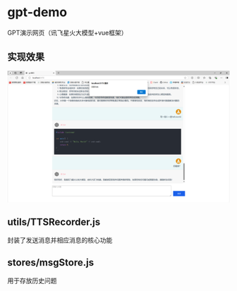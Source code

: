 # gpt-demo
GPT演示网页（讯飞星火大模型+vue框架）

## 实现效果

![](https://raw.githubusercontent.com/OmNom666/gpt-demo/refs/heads/main/show.png)

## utils/TTSRecorder.js
封装了发送消息并相应消息的核心功能

## stores/msgStore.js
用于存放历史问题
